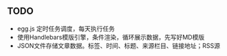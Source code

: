 ## TODO
- egg.js 定时任务调度，每天执行任务
- 使用Handlebars模版引擎，条件渲染，循环展示数据，先写好MD模版
- JSON文件存储文章数据。标签、时间、标题、来源栏目、链接地址；RSS源